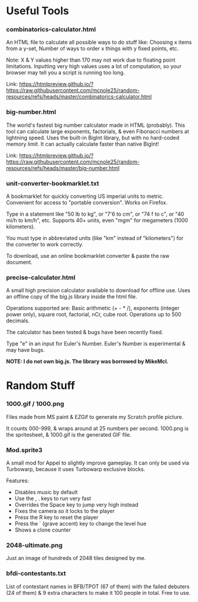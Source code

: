 # Useful Tools

### combinatorics-calculator.html

An HTML file to calculate all possible ways to do stuff like: Choosing x items from a y-set, Number of ways to order x things with y fixed points, etc.

Note: X & Y values higher than 170 may not work due to floating point limitations. Inputting very high values uses a lot of computation, so your browser may tell you a script is running too long.

Link: https://htmlpreview.github.io/?https://raw.githubusercontent.com/mcnole25/random-resources/refs/heads/master/combinatorics-calculator.html

### big-number.html

The world's fastest big number calculator made in HTML (probably). This tool can calculate large exponents, factorials, & even Fibonacci numbers at lightning speed. Uses the built-in BigInt library, but with no hard-coded memory limit. It can actually calculate faster than native BigInt!

Link: https://htmlpreview.github.io/?https://raw.githubusercontent.com/mcnole25/random-resources/refs/heads/master/big-number.html

### unit-converter-bookmarklet.txt

A bookmarklet for quickly converting US imperial units to metric. Convenient for access to "portable conversion". Works on Firefox.

Type in a statement like "50 lb to kg", or "7'6 to cm", or "74 f to c", or "40 mi/h to km/h", etc. Supports 40+ units, even "mgm" for megameters (1000 kilometers).

You must type in abbreviated units (like "km" instead of "kilometers") for the converter to work correctly.

To download, use an online bookmarklet converter & paste the raw document.

### precise-calculator.html

A small high precision calculator available to download for offline use. Uses an offline copy of the big.js library inside the html file.

Operations supported are: Basic arithmetic (+ - * /), exponents (integer power only), square root, factorial, nCr, cube root. Operations up to 500 decimals.

The calculator has been tested & bugs have been recently fixed.

Type "e" in an input for Euler's Number. Euler's Number is experimental & may have bugs.

**NOTE: I do not own big.js. The library was borrowed by MikeMcl.**

# Random Stuff

### 1000.gif / 1000.png

Files made from MS paint & EZGif to generate my Scratch profile picture.

It counts 000-999, & wraps around at 25 numbers per second. 1000.png is the spritesheet, & 1000.gif is the generated GIF file.

### Mod.sprite3

A small mod for Appel to slightly improve gameplay. It can only be used via Turbowarp, because it uses Turbowarp exclusive blocks.

Features:
* Disables music by default
* Use the , . keys to run very fast
* Overrides the Space key to jump very high instead
* Fixes the camera so it locks to the player
* Press the R key to reset the player
* Press the ` (grave accent) key to change the level hue
* Shows a clone counter

### 2048-ultimate.png

Just an image of hundreds of 2048 tiles designed by me.

### bfdi-contestants.txt

List of contestant names in BFB/TPOT (67 of them) with the failed debuters (24 of them) & 9 extra characters to make it 100 people in total. Free to use.
